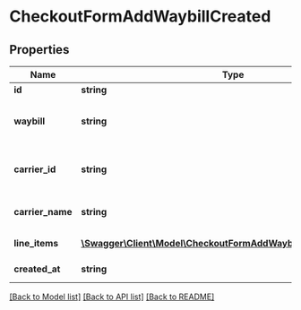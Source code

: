 # CheckoutFormAddWaybillCreated

## Properties
Name | Type | Description | Notes
------------ | ------------- | ------------- | -------------
**id** | **string** | Identifier of a shipment. | [optional] 
**waybill** | **string** | Waybill number (parcel tracking number). Cannot be empty and must be no longer than 64 characters. It can contain any word character (equal to [a-zA-Z0-9_]) and special characters: parentheses and hyphen-minus. | [optional] 
**carrier_id** | **string** | Supported carriers are available via &lt;a href&#x3D;\&quot;#operation/getOrdersCarriersUsingGET\&quot; target&#x3D;\&quot;_blank\&quot;&gt;shipping carriers resource&lt;/a&gt;. | [optional] 
**carrier_name** | **string** | Carrier name to be provided only if carrierId is OTHER, otherwise it’s ignored. Must be no longer than 30 characters. | [optional] 
**line_items** | [**\Swagger\Client\Model\CheckoutFormAddWaybillCreatedLineItems[]**](CheckoutFormAddWaybillCreatedLineItems.md) | List of order line items. They must be from the order specified in the path parameter. List cannot be empty. | [optional] 
**created_at** | **string** | Date and time of the parcel tracking number registration in UTC (ISO8601 format). | [optional] 

[[Back to Model list]](../../README.md#documentation-for-models) [[Back to API list]](../../README.md#documentation-for-api-endpoints) [[Back to README]](../../README.md)

